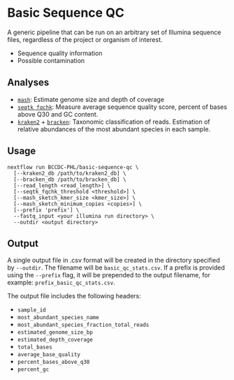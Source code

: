 # Basic Sequence QC

A generic pipeline that can be run on an arbitrary set of Illumina sequence files, regardless of the project or organism of interest.

* Sequence quality information
* Possible contamination

## Analyses

* [`mash`](https://github.com/marbl/Mash): Estimate genome size and depth of coverage
* [`seqtk fqchk`](https://github.com/lh3/seqtk): Measure average sequence quality score, percent of bases above Q30 and GC content.
* [`kraken2`](https://github.com/DerrickWood/kraken2) + [`bracken`](https://github.com/jenniferlu717/Bracken): Taxonomic classification
of reads. Estimation of relative abundances of the most abundant species in each sample.

## Usage

```
nextflow run BCCDC-PHL/basic-sequence-qc \
  [--kraken2_db /path/to/kraken2_db] \
  [--bracken_db /path/to/bracken_db] \
  [--read_length <read_length>] \
  [--seqtk_fqchk_threshold <threshold>] \
  [--mash_sketch_kmer_size <kmer_size>] \
  [--mash_sketch_minimum_copies <copies>] \
  [--prefix 'prefix'] \
  --fastq_input <your illumina run directory> \
  --outdir <output directory>
```

## Output

A single output file in .csv format will be created in the directory specified by `--outdir`. The filename will be `basic_qc_stats.csv`.
If a prefix is provided using the `--prefix` flag, it will be prepended to the output filename, for example: `prefix_basic_qc_stats.csv`.

The output file includes the following headers:

- `sample_id`
- `most_abundant_species_name`
- `most_abundant_species_fraction_total_reads`
- `estimated_genome_size_bp`
- `estimated_depth_coverage`
- `total_bases`
- `average_base_quality`
- `percent_bases_above_q30`
- `percent_gc`
